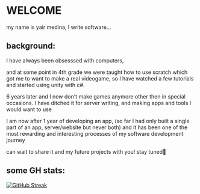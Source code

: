 # WELCOME
my name is yair medina, I write software...


## background:
I have always been obsesssed with computers,

and at some point in 4th grade we were taught how to use scratch which got me to want to make a real videogame, 
so I have watched a few tutorials and started using unity with c#.

6 years later and I now don't make games anymore other then in special occasions.
I have ditched it for server writing, and making apps and tools I would want to use

I am now after 1 year of developing an app,
(so far I had only built a single part of an app, server/website but never both)
and it has been one of the most rewarding and interesting processes of my software development journey

can wait to share it and my future projects with you!
stay tuned🔔


## some GH stats:


[![GitHub Streak](https://streak-stats.demolab.com?user=DarknessRisesFromBelow&theme=tokyonight-duo&hide_border=true&date_format=j%20M%5B%20Y%5D&background=45%2C58E6EB22%2CEB00000E)](https://git.io/streak-stats)
